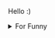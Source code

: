 

Hello :)  <details>

<summary>For Funny</summary>




<!--START_SECTION:waka-->
![Code Time](http://img.shields.io/badge/Code%20Time-12%20hrs%2038%20mins-blue)

![Profile Views](http://img.shields.io/badge/Profile%20Views-7-blue)

![Lines of code](https://img.shields.io/badge/From%20Hello%20World%20I%27ve%20Written-481%20Thousand%20lines%20of%20code-blue)

**🐱 My GitHub Data** 

> 🏆 333 Contributions in the Year 2022
 > 
> 📦 71.3 kB Used in GitHub's Storage 
 > 
> 💼 Opted to Hire
 > 
> 📜 43 Public Repositories 
 > 
> 🔑 0 Private Repositories  
 > 
**I'm a Night 🦉** 

```text
🌞 Morning    39 commits     ███░░░░░░░░░░░░░░░░░░░░░░   12.5% 
🌆 Daytime    112 commits    █████████░░░░░░░░░░░░░░░░   35.9% 
🌃 Evening    85 commits     ██████░░░░░░░░░░░░░░░░░░░   27.24% 
🌙 Night      76 commits     ██████░░░░░░░░░░░░░░░░░░░   24.36%

```
📅 **I'm Most Productive on Friday** 

```text
Monday       64 commits     █████░░░░░░░░░░░░░░░░░░░░   20.51% 
Tuesday      33 commits     ██░░░░░░░░░░░░░░░░░░░░░░░   10.58% 
Wednesday    45 commits     ███░░░░░░░░░░░░░░░░░░░░░░   14.42% 
Thursday     39 commits     ███░░░░░░░░░░░░░░░░░░░░░░   12.5% 
Friday       66 commits     █████░░░░░░░░░░░░░░░░░░░░   21.15% 
Saturday     31 commits     ██░░░░░░░░░░░░░░░░░░░░░░░   9.94% 
Sunday       34 commits     ██░░░░░░░░░░░░░░░░░░░░░░░   10.9%

```


📊 **This Week I Spent My Time On** 

```text
⌚︎ Time Zone: Europe/Istanbul

💬 Programming Languages: 
CSS                      5 hrs 22 mins       ███████████░░░░░░░░░░░░░░   45.66% 
JavaScript               4 hrs 53 mins       ██████████░░░░░░░░░░░░░░░   41.5% 
HTML                     52 mins             █░░░░░░░░░░░░░░░░░░░░░░░░   7.4% 
TypeScript               35 mins             █░░░░░░░░░░░░░░░░░░░░░░░░   5.03% 
Markdown                 2 mins              ░░░░░░░░░░░░░░░░░░░░░░░░░   0.28%

🐱‍💻 Projects: 
tip-calculator           9 hrs 22 mins       ████████████████████░░░░░   79.5% 
halidislam               1 hr 27 mins        ███░░░░░░░░░░░░░░░░░░░░░░   12.31% 
nextjs-blog              53 mins             ██░░░░░░░░░░░░░░░░░░░░░░░   7.53% 
next-dark-mode           4 mins              ░░░░░░░░░░░░░░░░░░░░░░░░░   0.66% 
css-protips              0 secs              ░░░░░░░░░░░░░░░░░░░░░░░░░   0.0%

```

**I Mostly Code in JavaScript** 

```text
JavaScript               16 repos            ███████████░░░░░░░░░░░░░░   44.44% 
HTML                     7 repos             ████░░░░░░░░░░░░░░░░░░░░░   19.44% 
CSS                      6 repos             ████░░░░░░░░░░░░░░░░░░░░░   16.67% 
Swift                    5 repos             ███░░░░░░░░░░░░░░░░░░░░░░   13.89% 
SCSS                     1 repo              ░░░░░░░░░░░░░░░░░░░░░░░░░   2.78%

```



 Last Updated on 01/07/2022 18:54:12 UTC
<!--END_SECTION:waka-->

</details>

